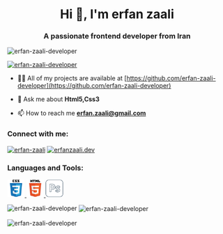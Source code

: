 <h1 align="center">Hi 👋, I'm erfan zaali</h1>
<h3 align="center">A passionate frontend developer from Iran</h3>

<p align="left"> <img src="https://komarev.com/ghpvc/?username=erfan-zaali-developer&label=Profile%20views&color=0e75b6&style=flat" alt="erfan-zaali-developer" /> </p>

<p align="left"> <a href="https://github.com/ryo-ma/github-profile-trophy"><img src="https://github-profile-trophy.vercel.app/?username=erfan-zaali-developer" alt="erfan-zaali-developer" /></a> </p>

- 👨‍💻 All of my projects are available at [https://github.com/erfan-zaali-developer](https://github.com/erfan-zaali-developer)

- 💬 Ask me about **Html5,Css3**

- 📫 How to reach me **erfan.zaali@gmail.com**

<h3 align="left">Connect with me:</h3>
<p align="left">
<a href="https://linkedin.com/in/erfan-zaali" target="blank"><img align="center" src="https://raw.githubusercontent.com/rahuldkjain/github-profile-readme-generator/master/src/images/icons/Social/linked-in-alt.svg" alt="erfan-zaali" height="30" width="40" /></a>
<a href="https://instagram.com/erfanzaali.dev" target="blank"><img align="center" src="https://raw.githubusercontent.com/rahuldkjain/github-profile-readme-generator/master/src/images/icons/Social/instagram.svg" alt="erfanzaali.dev" height="30" width="40" /></a>
</p>

<h3 align="left">Languages and Tools:</h3>
<p align="left"> <a href="https://www.w3schools.com/css/" target="_blank" rel="noreferrer"> <img src="https://raw.githubusercontent.com/devicons/devicon/master/icons/css3/css3-original-wordmark.svg" alt="css3" width="40" height="40"/> </a> <a href="https://www.w3.org/html/" target="_blank" rel="noreferrer"> <img src="https://raw.githubusercontent.com/devicons/devicon/master/icons/html5/html5-original-wordmark.svg" alt="html5" width="40" height="40"/> </a> <a href="https://www.photoshop.com/en" target="_blank" rel="noreferrer"> <img src="https://raw.githubusercontent.com/devicons/devicon/master/icons/photoshop/photoshop-line.svg" alt="photoshop" width="40" height="40"/> </a> </p>

<p><img align="left" src="https://github-readme-stats.vercel.app/api/top-langs?username=erfan-zaali-developer&show_icons=true&locale=en&layout=compact" alt="erfan-zaali-developer" /></p>

<p>&nbsp;<img align="center" src="https://github-readme-stats.vercel.app/api?username=erfan-zaali-developer&show_icons=true&locale=en" alt="erfan-zaali-developer" /></p>

<p><img align="center" src="https://github-readme-streak-stats.herokuapp.com/?user=erfan-zaali-developer&" alt="erfan-zaali-developer" /></p>
